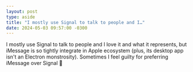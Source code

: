 ```yaml
---
layout: post
type: aside
title: "I mostly use Signal to talk to people and I…"
date: 2024-05-03 09:57:00 -0300
---
```

I mostly use Signal to talk to people and I love it and what it represents, but iMessage is so tightly integrate in Apple ecosystem (plus, its desktop app isn't an Electron monstrosity). Sometimes I feel guilty for preferring iMessage over Signal 🫣